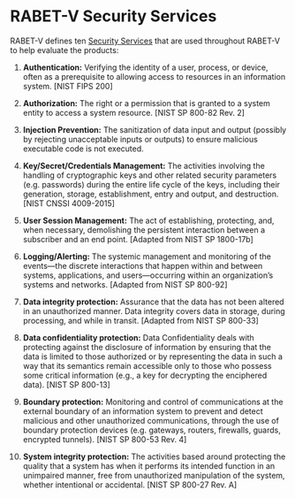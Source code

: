 # RABET-V Security Services

RABET-V defines ten [Security Services](../Appendices/RABET-V_Glossary.md) that are used throughout RABET-V to help evaluate the products:

1.  **Authentication:** Verifying the identity of a user, process, or device, often as a prerequisite to allowing access to resources in an information system. \[NIST FIPS 200\]

1.  **Authorization:** The right or a permission that is granted to a system entity to access a system resource. \[NIST SP 800-82 Rev. 2\]

1.  **Injection Prevention:** The sanitization of data input and output (possibly by rejecting unacceptable inputs or outputs) to ensure malicious executable code is not executed.

1.  **Key/Secret/Credentials Management:** The activities involving the handling of cryptographic keys and other related security parameters (e.g. passwords) during the entire life cycle of the keys, including their generation, storage, establishment, entry and output, and destruction. \[NIST CNSSI 4009-2015\]

1.  **User Session Management:** The act of establishing, protecting, and, when necessary, demolishing the persistent interaction between a subscriber and an end point. \[Adapted from NIST SP 1800-17b\]

1.  **Logging/Alerting:** The systemic management and monitoring of the events—the discrete interactions that happen within and between systems, applications, and users—occurring within an organization’s systems and networks. \[Adapted from NIST SP 800-92\]

1.  **Data integrity protection:** Assurance that the data has not been altered in an unauthorized manner. Data integrity covers data in storage, during processing, and while in transit. \[Adapted from NIST SP 800-33\]

1.  **Data confidentiality protection:** Data Confidentiality deals with protecting against the disclosure of information by ensuring that the data is limited to those authorized or by representing the data in such a way that its semantics remain accessible only to those who possess some critical information (e.g., a key for decrypting the enciphered data). \[NIST SP 800-13\]

9.  **Boundary protection:** Monitoring and control of communications at the external boundary of an information system to prevent and detect malicious and other unauthorized communications, through the use of boundary protection devices (e.g. gateways, routers, firewalls, guards, encrypted tunnels). \[NIST SP 800-53 Rev. 4\]

10. **System integrity protection:** The activities based around protecting the quality that a system has when it performs its intended function in an unimpaired manner, free from unauthorized manipulation of the system, whether intentional or accidental. \[NIST SP 800-27 Rev. A\]
